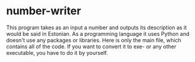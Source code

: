 # number-writer
This program takes as an input a number and outputs its description as it would be said in Estonian.
As a programming language it uses Python and doesn't use any packages or libraries.
Here is only the main file, which contains all of the code. If you want to convert it to exe- or any other executable, you have to do it by yourself.
